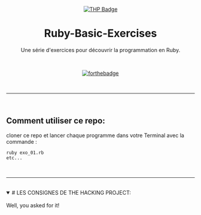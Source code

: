 <div align="center">

[![THP Badge](https://github.com/0xKubitus/Usefull-Stuff-for-README/blob/main/assets/mkdwn-badges/the-hacking-project.svg
)](https://www.thehackingproject.org/)
# Ruby-Basic-Exercises
Une série d'exercices pour découvrir la programmation en Ruby.

<br/>


[![forthebadge](https://forthebadge.com/images/badges/made-with-ruby.svg)](https://forthebadge.com)

</div>

<br/>
<hr/>
<br/>

## Comment utiliser ce repo:
cloner ce repo et lancer chaque programme dans votre Terminal avec la commande :
```
ruby exo_01.rb
etc...
```

<br/>
<hr/>
<br/>



<details open>
<summary>
# LES CONSIGNES DE THE HACKING PROJECT:
</summary>
<br>
Well, you asked for it!
</details>

